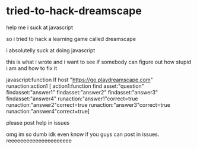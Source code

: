 # tried-to-hack-dreamscape
help me i suck at javascript

so i tried to hack a learning game called dreamscape

i absolutelly suck at doing javascript

this is what i wrote and i want to see if somebody can figure out how stupid i am and how to fix it

javascript:function If host "https://go.playdreamscape.com" runaction:action1 [ action1:function find asset:"question" findasset:"answer1" findasset:"answer2" findasset:"answer3" findasset:"answer4" runaction:"answer1"correct=true runaction:"answer2"correct=true runaction:"answer3"correct=true runaction:"answer4"correct=true]

please post help in issues

omg im so dumb idk even know if you guys can post in issues.
reeeeeeeeeeeeeeeeeeeee
